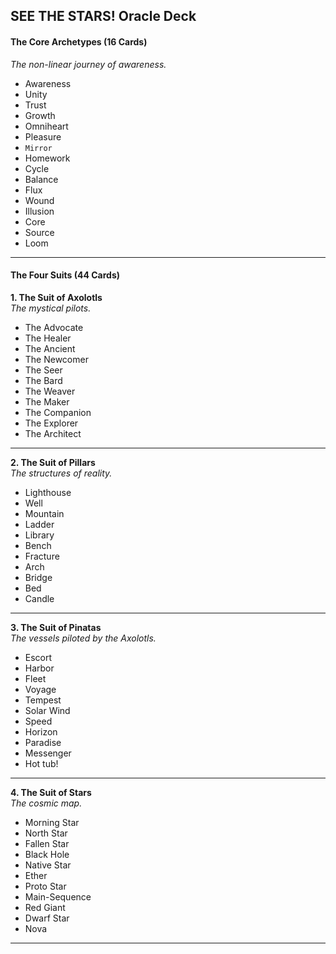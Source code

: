 SEE THE STARS! Oracle Deck
---
#### **The Core Archetypes (16 Cards)**

_The non-linear journey of awareness._

- Awareness
- Unity
- Trust
- Growth
- Omniheart
- Pleasure
- `Mirror`
- Homework
- Cycle
- Balance
- Flux
- Wound
- Illusion
- Core
- Source
- Loom

---
#### **The Four Suits (44 Cards)**

**1. The Suit of Axolotls**  
_The mystical pilots._

- The Advocate
- The Healer
- The Ancient
- The Newcomer
- The Seer
- The Bard
- The Weaver
- The Maker
- The Companion
- The Explorer
- The Architect

***

**2. The Suit of Pillars**  
_The structures of reality._

- Lighthouse
- Well
- Mountain
- Ladder
- Library
- Bench
- Fracture
- Arch
- Bridge
- Bed
- Candle

***

**3. The Suit of Pinatas**  
_The vessels piloted by the Axolotls._

- Escort
- Harbor
- Fleet
- Voyage
- Tempest
- Solar Wind
- Speed
- Horizon
- Paradise
- Messenger
- Hot tub!

***

**4. The Suit of Stars**  
_The cosmic map._

- Morning Star
- North Star
- Fallen Star
- Black Hole
- Native Star
- Ether
- Proto Star
- Main-Sequence
- Red Giant
- Dwarf Star
- Nova

***
